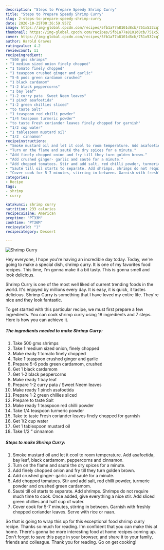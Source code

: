 ```yaml
---
description: "Steps to Prepare Speedy Shrimp Curry"
title: "Steps to Prepare Speedy Shrimp Curry"
slug: 2-steps-to-prepare-speedy-shrimp-curry
date: 2020-10-25T00:36:59.957Z
image: https://img-global.cpcdn.com/recipes/5fb1a77a8101d8cb/751x532cq70/shrimp-curry-recipe-main-photo.jpg
thumbnail: https://img-global.cpcdn.com/recipes/5fb1a77a8101d8cb/751x532cq70/shrimp-curry-recipe-main-photo.jpg
cover: https://img-global.cpcdn.com/recipes/5fb1a77a8101d8cb/751x532cq70/shrimp-curry-recipe-main-photo.jpg
author: Harold Graves
ratingvalue: 4.2
reviewcount: 11
recipeingredient:
- "500 gms shrimps"
- "1 medium sized onion finely chopped"
- "1 tomato finely chopped"
- "1 teaspoon crushed ginger and garlic"
- "5-6 pods green cardamom crushed"
- "1 black cardamom"
- "1-2 black peppercorns"
- "1 bay leaf"
- "1-2 curry pata  Sweet Neem leaves"
- "1 pinch asafoetida"
- "1-2 green chillies sliced"
- "to taste Salt"
- "1 teaspoon red chilli powder"
- "1/4 teaspoon turmeric powder"
- "to taste Fresh coriander leaves finely chopped for garnish"
- "1/2 cup water"
- "1 tablespoon mustard oil"
- "1/2  cinnamon"
recipeinstructions:
- "Smoke mustard oil and let it cool to room temperature. Add asafoetida, bay leaf, black cardamom, peppercorns and cinnamon."
- "Turn on the flame and sauté the dry spices for a minute."
- "Add finely chopped onion and fry till they turn golden brown."
- "Add crushed ginger- garlic and sauté for a minute."
- "Add chopped tomatoes. Stir and add salt, red chilli powder, turmeric powder and crushed green cardamom."
- "Sauté till oil starts to separate. Add shrimps. Shrimps do not require much time to cook. Once added, give everything a nice stir. Add sliced green chillies and half cup of water."
- "Cover cook for 5-7 minutes, stirring in between. Garnish with freshly chopped coriander leaves. Serve with rice or naan."
categories:
- Recipe
tags:
- shrimp
- curry

katakunci: shrimp curry 
nutrition: 233 calories
recipecuisine: American
preptime: "PT33M"
cooktime: "PT36M"
recipeyield: "1"
recipecategory: Dessert

---
```



![Shrimp Curry](https://img-global.cpcdn.com/recipes/5fb1a77a8101d8cb/751x532cq70/shrimp-curry-recipe-main-photo.jpg)

Hey everyone, I hope you're having an incredible day today. Today, we're going to make a special dish, shrimp curry. It is one of my favorites food recipes. This time, I'm gonna make it a bit tasty. This is gonna smell and look delicious.

Shrimp Curry is one of the most well liked of current trending foods in the world. It's enjoyed by millions every day. It is easy, it is quick, it tastes delicious. Shrimp Curry is something that I have loved my entire life. They're nice and they look fantastic.




To get started with this particular recipe, we must first prepare a few ingredients. You can cook shrimp curry using 18 ingredients and 7 steps. Here is how you can achieve it.

<!--inarticleads1-->

##### The ingredients needed to make Shrimp Curry:

1. Take 500 gms shrimps
1. Take 1 medium sized onion, finely chopped
1. Make ready 1 tomato finely chopped
1. Take 1 teaspoon crushed ginger and garlic
1. Prepare 5-6 pods green cardamom, crushed
1. Get 1 black cardamom
1. Get 1-2 black peppercorns
1. Make ready 1 bay leaf
1. Prepare 1-2 curry pata / Sweet Neem leaves
1. Make ready 1 pinch asafoetida
1. Prepare 1-2 green chillies sliced
1. Prepare to taste Salt
1. Make ready 1 teaspoon red chilli powder
1. Take 1/4 teaspoon turmeric powder
1. Take to taste Fresh coriander leaves finely chopped for garnish
1. Get 1/2 cup water
1. Get 1 tablespoon mustard oil
1. Take 1/2 “ cinnamon




<!--inarticleads2-->

##### Steps to make Shrimp Curry:

1. Smoke mustard oil and let it cool to room temperature. Add asafoetida, bay leaf, black cardamom, peppercorns and cinnamon.
1. Turn on the flame and sauté the dry spices for a minute.
1. Add finely chopped onion and fry till they turn golden brown.
1. Add crushed ginger- garlic and sauté for a minute.
1. Add chopped tomatoes. Stir and add salt, red chilli powder, turmeric powder and crushed green cardamom.
1. Sauté till oil starts to separate. Add shrimps. Shrimps do not require much time to cook. Once added, give everything a nice stir. Add sliced green chillies and half cup of water.
1. Cover cook for 5-7 minutes, stirring in between. Garnish with freshly chopped coriander leaves. Serve with rice or naan.




So that is going to wrap this up for this exceptional food shrimp curry recipe. Thanks so much for reading. I'm confident that you can make this at home. There's gonna be more interesting food at home recipes coming up. Don't forget to save this page in your browser, and share it to your family, friends and colleague. Thank you for reading. Go on get cooking!
